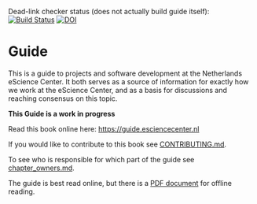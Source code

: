 Dead-link checker status (does not actually build guide itself): [![Build Status](https://travis-ci.org/NLeSC/guide.svg?branch=master)](https://travis-ci.org/NLeSC/guide)
[![DOI](https://zenodo.org/badge/DOI/10.5281/zenodo.4020622.svg)](https://doi.org/10.5281/zenodo.4020622)

# Guide

This is a guide to projects and software development at the Netherlands eScience Center. It both serves as a source of information for exactly how we work at the eScience Center, and as a basis for discussions and reaching consensus on this topic.

**This Guide is a work in progress**

Read this book online here: https://guide.esciencecenter.nl

If you would like to contribute to this book see [CONTRIBUTING.md](CONTRIBUTING.md).

To see who is responsible for which part of the guide see [chapter_owners.md](chapter_owners.md).

The guide is best read online, but there is a [PDF document](https://doi.org/10.5281/zenodo.4020564) for offline reading.
